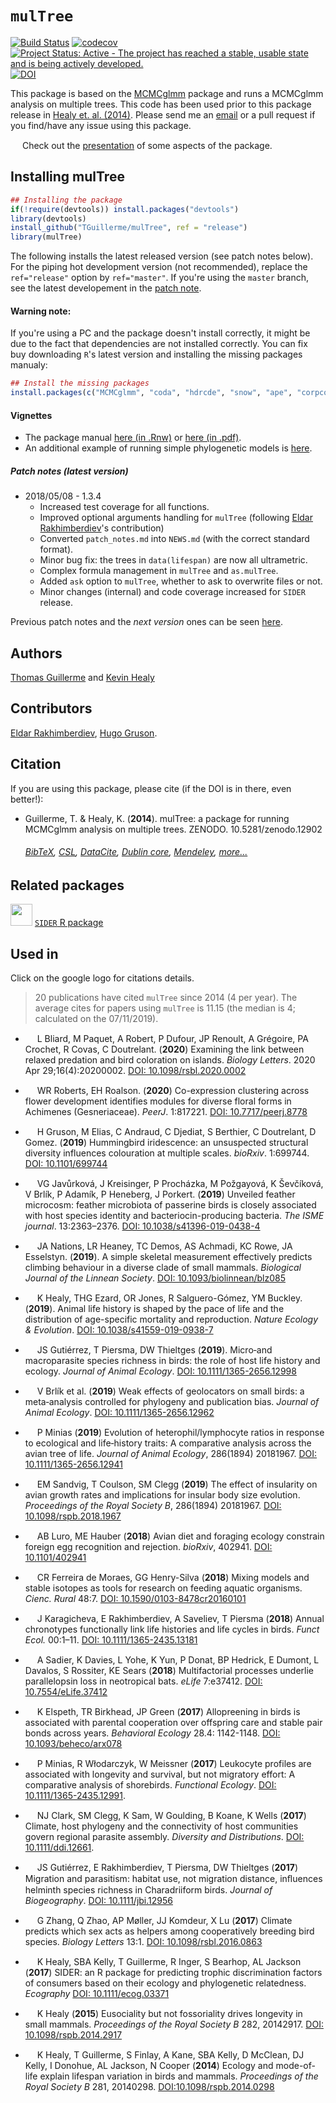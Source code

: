 # `mulTree`

[![Build Status](https://travis-ci.org/TGuillerme/mulTree.svg?branch=release)](https://travis-ci.org/TGuillerme/mulTree)
[![codecov](https://codecov.io/gh/TGuillerme/mulTree/branch/release/graph/badge.svg)](https://codecov.io/gh/TGuillerme/mulTree)
[![Project Status: Active - The project has reached a stable, usable state and is being actively developed.](http://www.repostatus.org/badges/latest/active.svg)](http://www.repostatus.org/#active)
[![DOI](https://zenodo.org/badge/DOI/10.5281/zenodo.12902.svg)](https://doi.org/10.5281/zenodo.12902)

This package is based on the [MCMCglmm](http://cran.r-project.org/web/packages/MCMCglmm/index.html) package
and runs a MCMCglmm analysis on multiple trees.
This code has been used prior to this package release in [Healy et. al. (2014)](http://rspb.royalsocietypublishing.org/content/281/1784/20140298.full.pdf?ijkey=gPt28ElSAYBvRhZ&keytype=ref).
Please send me an [email](mailto:guillert@tcd.ie) or a pull request if you find/have any issue using this package.

<a href="https://figshare.com/articles/Guillerme_BESMacro2016_pdf/3478922"><img src="http://tguillerme.github.io/images/logo-FS.png" height="15" widht="15"/></a> 
Check out the [presentation](https://figshare.com/articles/Guillerme_BESMacro2016_pdf/3478922) of some aspects of the package.

## Installing mulTree
```r
## Installing the package
if(!require(devtools)) install.packages("devtools")
library(devtools)
install_github("TGuillerme/mulTree", ref = "release")
library(mulTree)
```
The following installs the latest released version (see patch notes below). For the piping hot development version (not recommended), replace the `ref="release"` option by `ref="master"`. If you're using the `master` branch, see the latest developement in the [patch note](https://github.com/TGuillerme/mulTree/blob/master/patch_notes.md).

#### Warning note:
If you're using a PC and the package doesn't install correctly, it might be due to the fact that dependencies are not installed correctly. You can fix buy downloading `R`'s latest version and installing the missing packages manualy:
```r
## Install the missing packages
install.packages(c("MCMCglmm", "coda", "hdrcde", "snow", "ape", "corpcor", "curl"))
```

#### Vignettes
*  The package manual [here (in .Rnw)](https://github.com/TGuillerme/mulTree/blob/master/doc/mulTree-manual.Rnw) or [here (in .pdf)](https://github.com/TGuillerme/mulTree/blob/master/doc/mulTree-manual.pdf).
*  An additional example of running simple phylogenetic models is [here](https://github.com/TGuillerme/mulTree/blob/master/doc/Vanilla_flavoured_phylogenetic_analyses.Rmd).

##### Patch notes (latest version)
* 2018/05/08 - 1.3.4
  * Increased test coverage for all functions.
  * Improved optional arguments handling for `mulTree` (following [Eldar Rakhimberdiev](https://github.com/eldarrak)'s contribution)
  * Converted `patch_notes.md` into `NEWS.md` (with the correct standard format).
  * Minor bug fix: the trees in `data(lifespan)` are now all ultrametric.
  * Complex formula management in `mulTree` and `as.mulTree`.
  * Added `ask` option to `mulTree`, whether to ask to overwrite files or not.
  * Minor changes (internal) and code coverage increased for `SIDER` release.

    
Previous patch notes and the *next version* ones can be seen [here](https://github.com/TGuillerme/mulTree/blob/master/patch_notes.md).

Authors
-------
[Thomas Guillerme](http://tguillerme.github.io) and [Kevin Healy](http://healyke.github.io)

## Contributors

[Eldar Rakhimberdiev](https://github.com/eldarrak), [Hugo Gruson](https://github.com/Bisaloo).

Citation
-------
If you are using this package, please cite (if the DOI is in there, even better!):

* Guillerme, T. & Healy, K. (**2014**). mulTree: a package for running MCMCglmm analysis on multiple trees. ZENODO. 10.5281/zenodo.12902
    ###### [BibTeX](https://zenodo.org/record/12902/export/hx), [CSL](https://zenodo.org/record/12902/export/csl), [DataCite](https://zenodo.org/record/12902/export/dcite3), [Dublin core](https://zenodo.org/record/12902/export/xd), [Mendeley](https://www.mendeley.com/import/?url=https://zenodo.org/record/12902), [more...](https://zenodo.org/record/12902/#.XTpLtlBS8W8)

Related packages
-------
<a href="https://github.com/healyke/SIDER"><img src="http://healyke.github.io/images/SIDER.png" height="35" widht="35"/></a> 
[`SIDER` R package](https://github.com/healyke/SIDER)

Used in
-------
Click on the google logo for citations details.
> 20 publications have cited `mulTree` since 2014 (4 per year). The average cites for papers using `mulTree` is 11.15 (the median is 4; calculated on the 07/11/2019).

<!-- cite style: vancouver reverse -->

* <a href="https://scholar.google.co.uk/scholar?hl=en&as_sdt=0%2C5&q=Examining+the+link+between+relaxed+predation+and+bird+coloration+on+islands&btnG="><img src="http://tguillerme.github.io/images/649298-64.png" height="15" widht="15"/></a>
L Bliard, M Paquet, A Robert, P Dufour, JP Renoult, A Grégoire, PA Crochet, R Covas, C Doutrelant. (**2020**) Examining the link between relaxed predation and bird coloration on islands. *Biology Letters*. 2020 Apr 29;16(4):20200002. [DOI: 10.1098/rsbl.2020.0002](https://royalsocietypublishing.org/doi/full/10.1098/rsbl.2020.0002?af=R)

* <a href="https://scholar.google.co.uk/scholar?hl=en&as_sdt=0%2C5&q=Co-expression+clustering+across+flower+development+identifies+modules+for+diverse+floral+forms+in+Achimenes+%28Gesneriaceae%29&btnG=="><img src="http://tguillerme.github.io/images/649298-64.png" height="15" widht="15"/></a>
WR Roberts, EH Roalson. (**2020**) Co-expression clustering across flower development identifies modules for diverse floral forms in Achimenes (Gesneriaceae). *PeerJ*. 1:817221. [DOI: 10.7717/peerj.8778](https://doi.org/10.7717/peerj.8778)

* <a href="https://scholar.google.co.uk/scholar?hl=en&as_sdt=0%2C5&q=Hummingbird+iridescence%3A+an+unsuspected+structural+diversity+influences+colouration+at+multiple+scales&btnG="><img src="http://tguillerme.github.io/images/649298-64.png" height="15" widht="15"/></a>
H Gruson, M Elias, C Andraud, C Djediat, S Berthier, C Doutrelant, D Gomez. (**2019**) Hummingbird iridescence: an unsuspected structural diversity influences colouration at multiple scales. *bioRxiv*. 1:699744. [DOI: 10.1101/699744 ](https://www.biorxiv.org/content/10.1101/699744v1.full)

* <a href="https://scholar.google.co.uk/scholar?hl=en&as_sdt=0%2C5&as_ylo=2019&q=Unveiled+feather+microcosm%3A+feather+microbiota+of+passerine+birds+is+closely+associated+with+host+species+identity+and+bacteriocin-producing+bacteria&btnG="><img src="http://tguillerme.github.io/images/649298-64.png" height="15" widht="15"/></a>
VG Javůrková, J Kreisinger, P Procházka, M Požgayová, K Ševčíková, V Brlík, P Adamík, P Heneberg, J Porkert. (**2019**) Unveiled feather microcosm: feather microbiota of passerine birds is closely associated with host species identity and bacteriocin-producing bacteria. *The ISME journal*. 13:2363–2376. [DOI: 10.1038/s41396-019-0438-4](https://www.nature.com/articles/s41396-019-0438-4)

* <a href="https://scholar.google.co.uk/scholar?hl=en&as_sdt=0%2C5&q=Animal+life+history+is+shaped+by+the+pace+of+life+and+the+distribution+of+age-specific+mortality+and+reproduction&btnG="><img src="http://tguillerme.github.io/images/649298-64.png" height="15" widht="15"/></a>
JA Nations, LR Heaney, TC Demos, AS Achmadi, KC Rowe, JA Esselstyn. (**2019**). A simple skeletal measurement effectively predicts climbing behaviour in a diverse clade of small mammals. *Biological Journal of the Linnean Society*. [DOI: 10.1093/biolinnean/blz085](https://academic.oup.com/biolinnean/advance-article/doi/10.1093/biolinnean/blz085/5533433)

* <a href="https://scholar.google.co.uk/scholar?hl=en&as_sdt=0%2C5&q=Animal+life+history+is+shaped+by+the+pace+of+life+and+the+distribution+of+age-specific+mortality+and+reproduction&btnG="><img src="http://tguillerme.github.io/images/649298-64.png" height="15" widht="15"/></a>
K Healy, THG Ezard, OR Jones, R Salguero-Gómez, YM Buckley. (**2019**). Animal life history is shaped by the pace of life and the distribution of age-specific mortality and reproduction. *Nature Ecology & Evolution*. [DOI: 10.1038/s41559-019-0938-7](https://www.nature.com/articles/s41559-019-0938-7)

* <a href="https://scholar.google.co.uk/scholar?hl=en&as_sdt=0%2C5&q=Micro%E2%80%90and+macroparasite+species+richness+in+birds%3A+the+role+of+host+life+history+and+ecology&btnG="><img src="http://tguillerme.github.io/images/649298-64.png" height="15" widht="15"/></a>
JS Gutiérrez, T Piersma, DW Thieltges (**2019**). Micro‐and macroparasite species richness in birds: the role of host life history and ecology. *Journal of Animal Ecology*. [DOI: 10.1111/1365-2656.12998](https://besjournals.onlinelibrary.wiley.com/doi/abs/10.1111/1365-2656.12998)

* <a href="https://scholar.google.co.uk/scholar?hl=en&as_sdt=0%2C5&as_ylo=2019&q=Weak+effects+of+geolocators+on+small+birds%3A+a+meta%E2%80%90analysis+controlled+for+phylogeny+and+publication+bias&btnG="><img src="http://tguillerme.github.io/images/649298-64.png" height="15" widht="15"/></a>
V Brlík et al. (**2019**) Weak effects of geolocators on small birds: a meta‐analysis controlled for phylogeny and publication bias. *Journal of Animal Ecology*. [DOI: 10.1111/1365-2656.12962](https://besjournals.onlinelibrary.wiley.com/doi/abs/10.1111/1365-2656.12962)

* <a href="https://scholar.google.co.uk/scholar?hl=en&as_sdt=0%2C5&as_ylo=2019&q=Evolution+of+heterophil%2Flymphocyte+ratios+in+response+to+ecological+and+life%E2%80%90history+traits%3A+A+comparative+analysis+across+the+avian+tree+of+life&btnG="><img src="http://tguillerme.github.io/images/649298-64.png" height="15" widht="15"/></a>
P Minias (**2019**) Evolution of heterophil/lymphocyte ratios in response to ecological and life‐history traits: A comparative analysis across the avian tree of life. *Journal of Animal Ecology*, 286(1894) 20181967. [DOI: 10.1111/1365-2656.12941](https://besjournals.onlinelibrary.wiley.com/doi/full/10.1111/1365-2656.12941)

* <a href="https://scholar.google.co.uk/scholar?hl=en&as_sdt=0%2C5&q=The+effect+of+insularity+on+avian+growth+rates+and+implications+for+insular+body+size+evolution&btnG="><img src="http://tguillerme.github.io/images/649298-64.png" height="15" widht="15"/></a>
EM Sandvig, T Coulson, SM Clegg (**2019**) The effect of insularity on avian growth rates and implications for insular body size evolution. *Proceedings of the Royal Society B*, 286(1894) 20181967. [DOI: 10.1098/rspb.2018.1967](https://royalsocietypublishing.org/doi/full/10.1098/rspb.2018.1967)

* <a href="https://scholar.google.co.uk/scholar?hl=en&as_sdt=0%2C5&as_ylo=2018&q=Avian+diet+and+foraging+ecology+constrain+foreign+egg+recognition+and+rejection&btnG="><img src="http://tguillerme.github.io/images/649298-64.png" height="15" widht="15"/></a>
AB Luro, ME Hauber (**2018**) Avian diet and foraging ecology constrain foreign egg recognition and rejection. *bioRxiv*, 402941. [DOI: 10.1101/402941 ](https://www.biorxiv.org/content/early/2018/08/29/402941)

* <a href="https://scholar.google.co.uk/scholar?hl=en&as_sdt=0%2C5&q=Mixing+models+and+stable+isotopes+as+tools+for+research++on+feeding+aquatic+organisms&btnG="><img src="http://tguillerme.github.io/images/649298-64.png" height="15" widht="15"/></a>
CR Ferreira de Moraes, GG Henry-Silva (**2018**) Mixing models and stable isotopes as tools for research on feeding aquatic organisms. *Cienc. Rural* 48:7. [DOI: 10.1590/0103-8478cr20160101](http://www.scielo.br/scielo.php?script=sci_arttext&pid=S0103-84782018000700650&lng=en&nrm=iso&tlng=en)

* <a href="https://scholar.google.co.uk/scholar?hl=en&as_sdt=0%2C5&q=Annual+chronotypes+functionally+link+life+histories+and+life+cycles+in+birds&btnG="><img src="http://tguillerme.github.io/images/649298-64.png" height="15" widht="15"/></a>
J Karagicheva, E Rakhimberdiev, A Saveliev, T Piersma  (**2018**) Annual chronotypes functionally link life histories and life cycles in birds. *Funct Ecol.* 00:1–11. [DOI: 10.1111/1365-2435.13181](https://besjournals.onlinelibrary.wiley.com/doi/abs/10.1111/1365-2435.13181)

* <a href="https://scholar.google.co.uk/scholar?hl=en&as_sdt=0%2C5&q=Multifactorial+processes+underlie+parallel+opsin+loss+in+neotropical+bats&btnG="><img src="http://tguillerme.github.io/images/649298-64.png" height="15" widht="15"/></a>
A Sadier, K Davies, L Yohe, K Yun, P Donat, BP Hedrick, E Dumont, L Davalos, S Rossiter, KE Sears (**2018**) Multifactorial processes underlie parallelopsin loss in neotropical bats. *eLife* 7:e37412. [DOI: 10.7554/eLife.37412](https://elifesciences.org/articles/37412)

* <a href="https://scholar.google.co.uk/scholar?hl=en&as_sdt=2005&sciodt=0%2C5&cites=4584971410532907380&scipsc=&q=Allopreening+in+birds+is+associated+with+parental+cooperation+over+offspring+care+and+stable+pair+bonds+across+years&btnG="><img src="http://tguillerme.github.io/images/649298-64.png" height="15" widht="15"/></a>
K Elspeth, TR Birkhead, JP Green (**2017**) Allopreening in birds is associated with parental cooperation over offspring care and stable pair bonds across years. *Behavioral Ecology* 28.4: 1142-1148. [DOI: 10.1093/beheco/arx078](https://academic.oup.com/beheco/article/28/4/1142/3865432)

* <a href="https://scholar.google.co.uk/scholar?hl=en&as_sdt=0%2C5&q=Leukocyte+profiles+are+associated+with+longevity+and+survival%2C+but+not+migratory+effort%3A+A+comparative+analysis+of+shorebirds&btnG="><img src="http://tguillerme.github.io/images/649298-64.png" height="15" widht="15"/></a>
P Minias, R Włodarczyk, W Meissner (**2017**) Leukocyte profiles are associated with longevity and survival, but not migratory effort: A comparative analysis of shorebirds. *Functional Ecology*. [DOI: 10.1111/1365-2435.12991](http://onlinelibrary.wiley.com/doi/10.1111/1365-2435.12991/full).

* <a href="https://scholar.google.co.uk/scholar?hl=en&as_sdt=0%2C5&q=Climate%2C+host+phylogeny+and+the+connectivity+of+host+communities+govern+regional+parasite+assembly&btnG="><img src="http://tguillerme.github.io/images/649298-64.png" height="15" widht="15"/></a>
NJ Clark, SM Clegg, K Sam, W Goulding, B Koane, K Wells (**2017**) Climate, host phylogeny and the connectivity of host communities govern regional parasite assembly. *Diversity and Distributions*. [DOI: 10.1111/ddi.12661](http://onlinelibrary.wiley.com/wol1/doi/10.1111/ddi.12661/abstract).

* <a href="https://scholar.google.co.uk/scholar?hl=en&as_sdt=0%2C5&q=Migration+and+parasitism%3A+habitat+use%2C+not+migration+distance%2C+in%EF%AC%82uences+helminth+species+richness+in+Charadriiform+birds&btnG="><img src="http://tguillerme.github.io/images/649298-64.png" height="15" widht="15"/></a> 
JS Gutiérrez, E Rakhimberdiev, T Piersma, DW Thieltges (**2017**) Migration and parasitism: habitat use, not migration distance, inﬂuences helminth species richness in Charadriiform birds. *Journal of Biogeography*. [DOI: 10.1111/jbi.12956](http://onlinelibrary.wiley.com/doi/10.1111/jbi.12956/full)

* <a href="https://scholar.google.co.uk/scholar?hl=en&as_sdt=0%2C5&q=Climate+predicts+which+sex+acts+as+helpers+among+cooperatively+breeding+bird+species&btnG="><img src="http://tguillerme.github.io/images/649298-64.png" height="15" widht="15"/></a> 
G Zhang, Q Zhao, AP Møller, JJ Komdeur, X Lu (**2017**) Climate predicts which sex acts as helpers among cooperatively breeding bird species. *Biology Letters* 13:1. [DOI: 10.1098/rsbl.2016.0863](http://rsbl.royalsocietypublishing.org/content/13/1/20160863)

* <a href="https://scholar.google.co.uk/scholar?hl=en&as_sdt=0%2C5&as_ylo=2017&q=SIDER%3A+an+R+package+for+predicting+trophic+discrimination+factors+of+consumers+based+on+their+ecology+and+phylogenetic+relatedness&btnG="><img src="http://tguillerme.github.io/images/649298-64.png" height="15" widht="15"/></a> 
K Healy, SBA Kelly, T Guillerme, R Inger, S Bearhop, AL Jackson (**2017**) SIDER: an R package for predicting trophic discrimination factors of consumers based on their ecology and phylogenetic relatedness. *Ecography* [DOI: 10.1111/ecog.03371](https://onlinelibrary.wiley.com/doi/abs/10.1111/ecog.03371)

* <a href="https://scholar.google.co.uk/scholar?hl=en&as_sdt=0%2C5&q=Eusociality+but+not+fossoriality+drives+longevity+in+small+mammal&btnG="><img src="http://tguillerme.github.io/images/649298-64.png" height="15" widht="15"/></a> K Healy (**2015**) Eusociality but not fossoriality drives longevity in small mammals. *Proceedings of the Royal Society B* 282, 20142917. [DOI: 10.1098/rspb.2014.2917](http://rspb.royalsocietypublishing.org/content/282/1806/20142917)

* <a href="https://scholar.google.co.uk/scholar?hl=en&as_sdt=0%2C5&q=Ecology+and+mode-of-life+explain+lifespan+variation+in+birds+and+mammals&btnG="><img src="http://tguillerme.github.io/images/649298-64.png" height="15" widht="15"/></a> 
K Healy, T Guillerme, S Finlay, A Kane, SBA Kelly, D McClean, DJ Kelly, I Donohue, AL Jackson, N Cooper (**2014**) Ecology and mode-of-life explain lifespan variation in birds and mammals. *Proceedings of the Royal Society B* 281, 20140298. [DOI:10.1098/rspb.2014.0298](http://rspb.royalsocietypublishing.org/content/281/1784/20140298?ijkey=1d6acd5357bbd6b611bd0d38b7cacd7a03d83dd1&keytype2=tf_ipsecsha)
